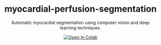 <div align="center">
  
# myocardial-perfusion-segmentation
Automatic myocardial segmentation using computer vision and deep learning techniques.

<div>
   <a href="https://colab.research.google.com/github/MatiasSepulvedaGodoy/myocardial-perfusion-segmentation/blob/develop/notebooks/training.ipynb"><img src="https://colab.research.google.com/assets/colab-badge.svg" alt="Open In Colab"></a> 
</div>

